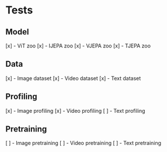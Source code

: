 # Tests

## Model
[x] - ViT zoo
[x] - IJEPA zoo
[x] - VJEPA zoo
[x] - TJEPA zoo

## Data
[x] - Image dataset
[x] - Video dataset
[x] - Text dataset

## Profiling
[x] - Image profiling
[x] - Video profiling
[ ] - Text profiling

## Pretraining
[ ] - Image pretraining
[ ] - Video pretraining
[ ] - Text pretraining
